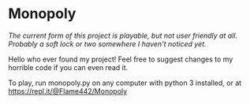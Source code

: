 # Monopoly

*The current form of this project is playable, but not user friendly at all. Probably a soft lock or two somewhere I haven't noticed yet.*

Hello who ever found my project! Feel free to suggest changes to my horrible code if you can even read it. 

To play, run monopoly.py on any computer with python 3 installed, or at https://repl.it/@Flame442/Monopoly
